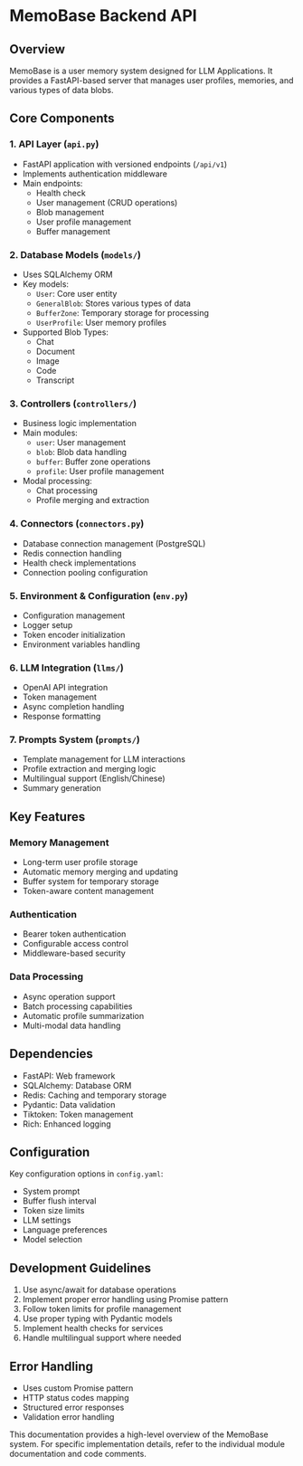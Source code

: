 # MemoBase Backend API

## Overview
MemoBase is a user memory system designed for LLM Applications. It provides a FastAPI-based server that manages user profiles, memories, and various types of data blobs.

## Core Components

### 1. API Layer (`api.py`)
- FastAPI application with versioned endpoints (`/api/v1`)
- Implements authentication middleware
- Main endpoints:
  - Health check
  - User management (CRUD operations)
  - Blob management
  - User profile management
  - Buffer management

### 2. Database Models (`models/`)
- Uses SQLAlchemy ORM
- Key models:
  - `User`: Core user entity
  - `GeneralBlob`: Stores various types of data
  - `BufferZone`: Temporary storage for processing
  - `UserProfile`: User memory profiles
- Supported Blob Types:
  - Chat
  - Document
  - Image
  - Code
  - Transcript

### 3. Controllers (`controllers/`)
- Business logic implementation
- Main modules:
  - `user`: User management
  - `blob`: Blob data handling
  - `buffer`: Buffer zone operations
  - `profile`: User profile management
- Modal processing:
  - Chat processing
  - Profile merging and extraction

### 4. Connectors (`connectors.py`)
- Database connection management (PostgreSQL)
- Redis connection handling
- Health check implementations
- Connection pooling configuration

### 5. Environment & Configuration (`env.py`)
- Configuration management
- Logger setup
- Token encoder initialization
- Environment variables handling

### 6. LLM Integration (`llms/`)
- OpenAI API integration
- Token management
- Async completion handling
- Response formatting

### 7. Prompts System (`prompts/`)
- Template management for LLM interactions
- Profile extraction and merging logic
- Multilingual support (English/Chinese)
- Summary generation

## Key Features

### Memory Management
- Long-term user profile storage
- Automatic memory merging and updating
- Buffer system for temporary storage
- Token-aware content management

### Authentication
- Bearer token authentication
- Configurable access control
- Middleware-based security

### Data Processing
- Async operation support
- Batch processing capabilities
- Automatic profile summarization
- Multi-modal data handling

## Dependencies
- FastAPI: Web framework
- SQLAlchemy: Database ORM
- Redis: Caching and temporary storage
- Pydantic: Data validation
- Tiktoken: Token management
- Rich: Enhanced logging

## Configuration
Key configuration options in `config.yaml`:
- System prompt
- Buffer flush interval
- Token size limits
- LLM settings
- Language preferences
- Model selection

## Development Guidelines
1. Use async/await for database operations
2. Implement proper error handling using Promise pattern
3. Follow token limits for profile management
4. Use proper typing with Pydantic models
5. Implement health checks for services
6. Handle multilingual support where needed

## Error Handling
- Uses custom Promise pattern
- HTTP status codes mapping
- Structured error responses
- Validation error handling

This documentation provides a high-level overview of the MemoBase system. For specific implementation details, refer to the individual module documentation and code comments.
